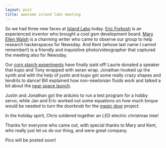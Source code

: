 ```yaml
---
layout: post
title: awesome island labs meeting
---
```


So we had three new faces at [Island Labs][labs] today. [Eric Forkosh][eric]
is an experienced inventor who brought a cool gsm development board. [Mary Ellen
Walsh][mary] is a charming writer who came to observe our group to help research
hackerspaces for Newsday. And Kent (whose last name I cannot remember!) is a
friendly and inquisitive photo/videographer that captured the meeting also for
Newsday.

Our [corn starch experiments][corn] have finally paid off! Laurie donated a
speaker that kupo and Tony wrapped with seran wrap. Jonathan hooked up the synth
and with the help of justin and kupo got some really crazy shapes and tendrils
to dance! Bill explained how non-newtonian fluids work and talked a bit about
the [near space launch][space].

Justin and Jonathan got the arduino to run a test program for a hobby servo,
while Jan and Eric worked out some equations on how much torque would be needed
to turn the doorknob for the [magic door][door] project.

In the holiday spirit, Chris soldered together an LED electric christmas tree!

Thanks for everyone who came out, with special thanks to Mary and Kent, who
really just let us do our thing, and were great company.

Pics will be posted soon!

[labs]: http://islandlabs.org
[eric]: http://narobo.com/
[mary]: http://maryellenwalshwriter.com/
[corn]: http://islandlabs.org/wiki/project:corn_starch_experiments
[space]: http://islandlabs.org/wiki/project:near_space_launch
[door]: http://islandlabs.org/wiki/project:magic_door
